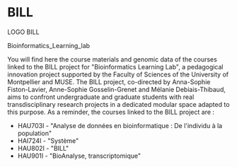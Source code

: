 # BILL
 
LOGO BILL
 
Bioinformatics_Learning_lab

You will find here the course materials and genomic data of the courses linked to the BILL project for "Bioinformatics Learning Lab", a pedagogical innovation project supported by the Faculty of Sciences of the University of Montpellier and MUSE. The BILL project, co-directed by Anna-Sophie Fiston-Lavier, Anne-Sophie Gosselin-Grenet and Mélanie Debiais-Thibaud, aims to confront undergraduate and graduate students with real transdisciplinary research projects in a dedicated modular space adapted to this purpose.
As a reminder, the courses linked to the BILL project are : 
  - HAU703I - "Analyse de données en bioinformatique : De l'individu à la population"
  - HAI724I - "Système"
  - HAU802I - "BILL"
  - HAU901I - "BioAnalyse, transcriptomique"
  
